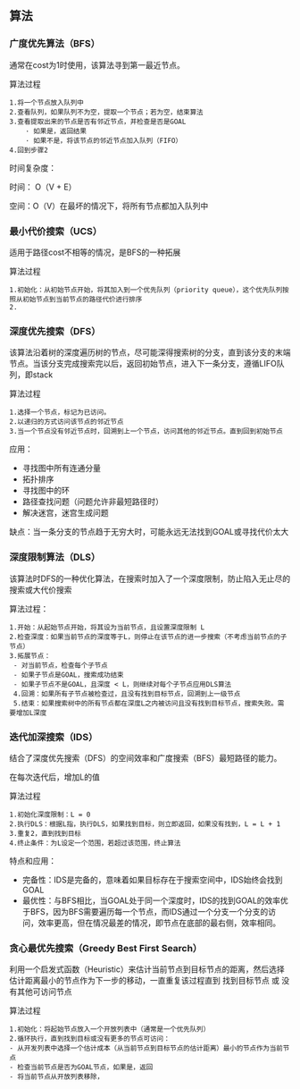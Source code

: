 ## 算法

### 广度优先算法（BFS）

通常在cost为1时使用，该算法寻到第一最近节点。

算法过程

```
1.将一个节点放入队列中
2.查看队列，如果队列不为空，提取一个节点；若为空，结束算法
3.查看提取出来的节点是否有邻近节点，并检查是否是GOAL
	· 如果是，返回结果
	· 如果不是，将该节点的邻近节点加入队列（FIFO）
4.回到步骤2
```

时间复杂度：

时间： O（V + E）

空间：O（V）在最坏的情况下，将所有节点都加入队列中

### 最小代价搜索（UCS）

适用于路径cost不相等的情况，是BFS的一种拓展

算法过程

```
1.初始化：从初始节点开始，将其加入到一个优先队列（priority queue），这个优先队列按照从初始节点到当前节点的路径代价进行排序
2.
```

### 深度优先搜索（DFS）

该算法沿着树的深度遍历树的节点，尽可能深得搜索树的分支，直到该分支的末端节点。当该分支完成搜索完以后，返回初始节点，进入下一条分支，遵循LIFO队列，即stack

算法过程

```
1.选择一个节点，标记为已访问。
2.以递归的方式访问该节点的邻近节点
3.当一个节点没有邻近节点时，回溯到上一个节点，访问其他的邻近节点。直到回到初始节点
```

应用：

- 寻找图中所有连通分量
- 拓扑排序
- 寻找图中的环
- 路径查找问题（问题允许非最短路径时）
- 解决迷宫，迷宫生成问题

缺点：当一条分支的节点趋于无穷大时，可能永远无法找到GOAL或寻找代价太大

### 深度限制算法（DLS）

该算法时DFS的一种优化算法，在搜索时加入了一个深度限制，防止陷入无止尽的搜索或大代价搜索

算法过程：

```
1.开始：从起始节点开始，将其设为当前节点，且设置深度限制 L
2.检查深度：如果当前节点的深度等于L，则停止在该节点的进一步搜索（不考虑当前节点的子节点）
3.拓展节点：
 - 对当前节点，检查每个子节点
 - 如果子节点是GOAL，搜索成功结束
 - 如果子节点不是GOAL，且深度 < L，则继续对每个子节点应用DLS算法
 4.回溯：如果所有子节点被检查过，且没有找到目标节点，回溯到上一级节点
 5.结束：如果搜索树中的所有节点都在深度L之内被访问且没有找到目标节点，搜索失败。需要增加L深度
```

### 迭代加深搜索（IDS）

结合了深度优先搜索（DFS）的空间效率和广度搜索（BFS）最短路径的能力。

在每次迭代后，增加L的值

算法过程

```
1.初始化深度限制：L = 0
2.执行DLS：根据L指，执行DLS，如果找到目标，则立即返回，如果没有找到，L = L + 1
3.重复2，直到找到目标
4.终止条件：为L设定一个范围，若超过该范围，终止算法
```

特点和应用：

- 完备性：IDS是完备的，意味着如果目标存在于搜索空间中，IDS始终会找到GOAL
- 最优性：与BFS相比，当GOAL处于同一个深度时，IDS的找到GOAL的效率优于BFS，因为BFS需要遍历每一个节点，而IDS通过一个分支一个分支的访问，效率更高，但在情况最差的情况，即节点在底部的最右侧，效率相同。

### 贪心最优先搜索（Greedy Best First Search）

利用一个启发式函数（Heuristic）来估计当前节点到目标节点的距离，然后选择估计距离最小的节点作为下一步的移动，一直重复该过程直到 找到目标节点 或 没有其他可访问节点

算法过程

```
1.初始化：将起始节点放入一个开放列表中（通常是一个优先队列）
2.循环执行，直到找到目标或没有更多的节点可访问：
- 从开发列表中选择一个估计成本（从当前节点到目标节点的估计距离）最小的节点作为当前节点
- 检查当前节点是否为GOAL节点，如果是，返回
- 将当前节点从开放列表移除，
```











